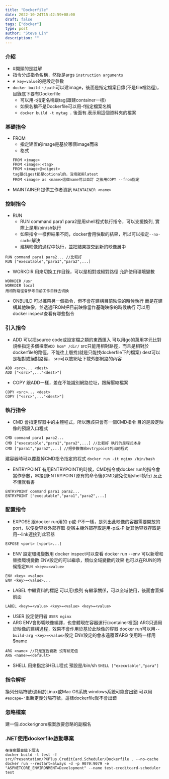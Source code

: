 ```yaml
---
title: "Dockerfile"
date: 2022-10-24T15:42:59+08:00
draft: false
tags: ["docker"]
type: post
author: "Steve Lin"
description: ""
---
```


### 介紹
- #開頭的是註解
- 指令分成指令名稱，然後是args
`instruction arguments`
- `# key=value`的是設定參數
- `docker build ~/path`可以建image，後面是指定檔案目錄(不是file檔路徑)，目錄底下要有Dockerfile
	- 可以用-t指定名稱跟tag(跟建container一樣)
	- 如果名稱不是Dockerfile可以用-f指定檔案名稱
	- `docker build -t mytag .` 後面有.表示用這個資料夾的檔案
	
### 基礎指令
- FROM
	- 指定建置的image是基於哪個image而來
	- 格式
	 ```
	 FROM <image>
	 FROM <image>:<tag>
	 FROM <image>@<digest>
	 tag跟digest都是optional的，沒填就用latest
     FROM <image> as <name>這個name可以自訂 之後用COPY --from指定
	``` 
- MAINTAINER
提供工作者資訊
`MAINTAINER <name>`
### 控制指令
- RUN
	- RUN command para1 para2是用shell程式執行指令，可以支援換列,
	實際上是用/bin/sh執行
	- 如果指令一樣但結果不同，docker會用快取的結果，所以可以指定`--no-cache`解決
	- 建構映像的過程中執行，並把結果提交到新的映像層中
```
RUN command para1 para2... //比較好
RUN ["executable","para1","para2",...]
```
	
- WORKDIR
用來切換工作目錄，可以是相對或絕對路徑
允許使用環境變數
```
WORKDIR /usr
WORKDIR local
用相對路徑會參考目前工作目錄去切換
```
- ONBUILD
可以攜帶另一個指令，但不會在建構目前映像的時候執行
而是在建構其他映像，並透過FROM把目前映像當作基礎映像的時候執行
可以用docker inspect查看有哪些指令
### 引入指令
- ADD
可以把source code或設定檔之類的東西匯入
可以用go的萬用字元比對規格指定多個檔案`ADD hom* /dir/`
src只能用相對路徑，而且是相對於dockerfile的路徑，不能往上層找(就是只能找dockerfile下的檔案)
dest可以是相對或絕對路徑，
src可以放網址下載外部網路的內容
```
ADD <src>... <dest>
ADD ["<src>",..."<dest>"]
```
- COPY
跟ADD一樣，差在不能識別網路位址，跟解壓縮檔案
```
COPY <src>... <dest>
COPY ["<src>",..."<dest>"]
```
### 執行指令
- CMD
會指定容器中的主體程式，所以應該只會有一個CMD指令
目的是設定映像的預設入口程式
```
CMD command para1 para2...
CMD ["executable","para1","para2",...] //比較好 執行的是程式本身
CMD ["para1","para2",...] //把參數傳給evtrypoint列出的程式
```
建容器時可以覆蓋掉CMD指令指定的程式
`docker run -it nginx /bin/bash`
- ENTRYPOINT
有用ENTRYPOINT的時候，CMD指令或docker run的指令會當作參數，串接到ENTRYPOINT原有的命令後(CMD避免使用shell執行)
反正不懂就看書
```
ENTRYPOINT command para1 para2...
ENTRYPOINT ["executable","para1","para2",...]
```
### 配置指令
- EXPOSE
跟docker run用的-p或-P不一樣，是列出此映像的容器需要開放的port，以便從容器外部存取
從宿主機外部存取是用-p或-P
從其他容器存取是用--link連接到此容器
```
EXPOSE <port> [<port>...]
```
- ENV
設定環境變數用
docker inspect可以查看
docker run --env 可以新增和替換環境變數
ENV設定的可以繼承，類似全域變數的效果
也可以在RUN的時候指定`RUN <key>=<value>`
```
ENV <key> <value>
ENV <key>=<value>...

```
- LABEL
中繼資料的標記 可以用\換列
有繼承關係，可以全域使用，後面會蓋掉前面
```
LABEL <key>=<value> <key>=<value> <key>=<value>
```
- USER
設定使用者
`USER nginx`
- ARG
ENV會影響映像編譯，也會體現在容器運行(container裡面)
ARG只適用於映像的建構過程，效果不會作用於基於此映像的容器
docker run可以用`--build-arg <key>=<value>`設定
ENV設定的會永遠覆蓋ARG 使用時一樣用$name
```
ARG <name> //只是宣告變數 沒有給定值
ARG <name>=<default>
```
- SHELL
用來指定SHELL程式
預設是/bin/sh
`SHELL ["executable","para"]`
### 指令解析
換列分隔符號\適用於Linux或Mac OS系統
windows系統可能會出錯
可以用`#escape='`重新定義分隔符號，這樣dockerfile就不會出錯
### 忽略檔案
建一個.dockerignore檔案放要忽略的副檔名

### .NET使用dockerfile啟動專案
```
在專案跟目錄下語法
docker build -t test -f src/Presentation/PXPlus.CreditCard.Scheduler/Dockerfile . --no-cache
docker run --restart=always -d -p 9079:9079 -e "ASPNETCORE_ENVIRONMENT=Development" --name test-creditcard-scheduler test
```